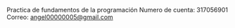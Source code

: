 Practica de fundamentos de la programación
Numero de cuenta: 317056901
Correo: angel00000005@gmail.com
